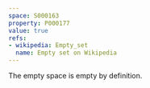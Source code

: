 ```yaml
---
space: S000163
property: P000177
value: true
refs:
- wikipedia: Empty_set
  name: Empty set on Wikipedia
---
```


The empty space is empty by definition.
